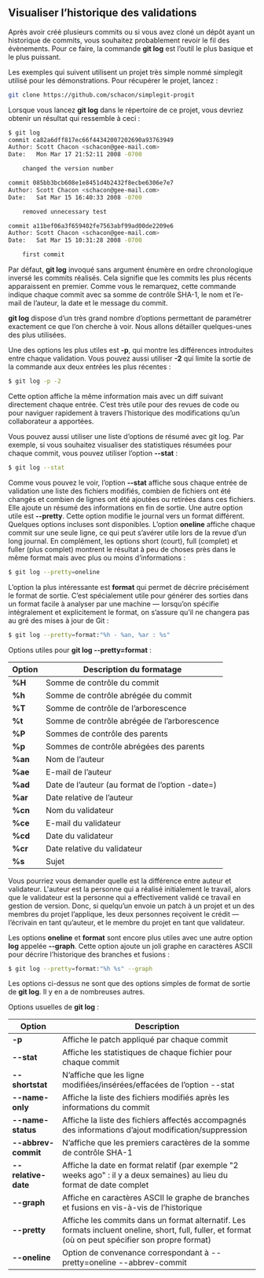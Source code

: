 ## Visualiser l’historique des validations

Après avoir créé plusieurs commits ou si vous avez cloné un dépôt ayant un historique de commits, vous souhaitez probablement revoir le fil des évènements. Pour ce faire, la commande **git log** est l’outil le plus basique et le plus puissant.

Les exemples qui suivent utilisent un projet très simple nommé simplegit utilisé pour les démonstrations. Pour récupérer le projet, lancez :

```bash
git clone https://github.com/schacon/simplegit-progit
```

Lorsque vous lancez **git log** dans le répertoire de ce projet, vous devriez obtenir un résultat qui ressemble à ceci :

```bash
$ git log
commit ca82a6dff817ec66f44342007202690a93763949
Author: Scott Chacon <schacon@gee-mail.com>
Date:   Mon Mar 17 21:52:11 2008 -0700

    changed the version number

commit 085bb3bcb608e1e8451d4b2432f8ecbe6306e7e7
Author: Scott Chacon <schacon@gee-mail.com>
Date:   Sat Mar 15 16:40:33 2008 -0700

    removed unnecessary test

commit a11bef06a3f659402fe7563abf99ad00de2209e6
Author: Scott Chacon <schacon@gee-mail.com>
Date:   Sat Mar 15 10:31:28 2008 -0700

    first commit
```

Par défaut, **git log** invoqué sans argument énumère en ordre chronologique inversé les commits réalisés. Cela signifie que les commits les plus récents apparaissent en premier. Comme vous le remarquez, cette commande indique chaque commit avec sa somme de contrôle SHA-1, le nom et l’e-mail de l’auteur, la date et le message du commit.

**git log** dispose d’un très grand nombre d’options permettant de paramétrer exactement ce que l’on cherche à voir. Nous allons détailler quelques-unes des plus utilisées.

Une des options les plus utiles est **-p**, qui montre les différences introduites entre chaque validation. Vous pouvez aussi utiliser **-2** qui limite la sortie de la commande aux deux entrées les plus récentes :

```bash
$ git log -p -2
```

Cette option affiche la même information mais avec un diff suivant directement chaque entrée. C’est très utile pour des revues de code ou pour naviguer rapidement à travers l’historique des modifications qu’un collaborateur a apportées.

Vous pouvez aussi utiliser une liste d’options de résumé avec git log. Par exemple, si vous souhaitez visualiser des statistiques résumées pour chaque commit, vous pouvez utiliser l’option **--stat** :

```bash
$ git log --stat
```

Comme vous pouvez le voir, l’option **--stat** affiche sous chaque entrée de validation une liste des fichiers modifiés, combien de fichiers ont été changés et combien de lignes ont été ajoutées ou retirées dans ces fichiers. Elle ajoute un résumé des informations en fin de sortie. Une autre option utile est **--pretty**. Cette option modifie le journal vers un format différent. Quelques options incluses sont disponibles. L’option **oneline** affiche chaque commit sur une seule ligne, ce qui peut s’avérer utile lors de la revue d’un long journal. En complément, les options short (court), full (complet) et fuller (plus complet) montrent le résultat à peu de choses près dans le même format mais avec plus ou moins d’informations :

```bash
$ git log --pretty=oneline
```

L’option la plus intéressante est **format** qui permet de décrire précisément le format de sortie. C’est spécialement utile pour générer des sorties dans un format facile à analyser par une machine — lorsqu’on spécifie intégralement et explicitement le format, on s’assure qu’il ne changera pas au gré des mises à jour de Git :

```bash
$ git log --pretty=format:"%h - %an, %ar : %s"
```

Options utiles pour **git log --pretty=format** :

| Option | Description du formatage |
| --- | --- |
| **%H** | Somme de contrôle du commit |
| **%h** | Somme de contrôle abrégée du commit |
| **%T** | Somme de contrôle de l’arborescence |
| **%t** | Somme de contrôle abrégée de l’arborescence |
| **%P** | Sommes de contrôle des parents |
| **%p** | Sommes de contrôle abrégées des parents |
| **%an** | Nom de l’auteur |
| **%ae** | E-mail de l’auteur |
| **%ad** | Date de l’auteur (au format de l’option -date=) |
| **%ar** | Date relative de l’auteur |
| **%cn** | Nom du validateur |
| **%ce** | E-mail du validateur |
| **%cd** | Date du validateur |
| **%cr** | Date relative du validateur |
| **%s** | Sujet |

Vous pourriez vous demander quelle est la différence entre auteur et validateur. L'auteur est la personne qui a réalisé initialement le travail, alors que le validateur est la personne qui a effectivement validé ce travail en gestion de version. Donc, si quelqu’un envoie un patch à un projet et un des membres du projet l’applique, les deux personnes reçoivent le crédit — l’écrivain en tant qu’auteur, et le membre du projet en tant que validateur.

Les options **oneline** et **format** sont encore plus utiles avec une autre option **log** appelée **--graph**. Cette option ajoute un joli graphe en caractères ASCII pour décrire l’historique des branches et fusions :

```bash
$ git log --pretty=format:"%h %s" --graph
```

Les options ci-dessus ne sont que des options simples de format de sortie de **git log**. Il y en a de nombreuses autres.

Options usuelles de **git log** :

| Option | Description |
| --- | --- |
| **-p** | Affiche le patch appliqué par chaque commit |
| **--stat** | Affiche les statistiques de chaque fichier pour chaque commit |
| **--shortstat** | N’affiche que les ligne modifiées/insérées/effacées de l’option --stat |
| **--name-only** | Affiche la liste des fichiers modifiés après les informations du commit |
| **--name-status** | Affiche la liste des fichiers affectés accompagnés des informations d’ajout modification/suppression |
| **--abbrev-commit** | N’affiche que les premiers caractères de la somme de contrôle SHA-1 |
| **--relative-date** | Affiche la date en format relatif (par exemple "2 weeks ago" : il y a deux semaines) au lieu du format de date complet |
| **--graph** | Affiche en caractères ASCII le graphe de branches et fusions en vis-à-vis de l’historique |
| **--pretty** | Affiche les commits dans un format alternatif. Les formats incluent oneline, short, full, fuller, et format (où on peut spécifier son propre format) |
| **--oneline** | Option de convenance correspondant à --pretty=oneline --abbrev-commit |